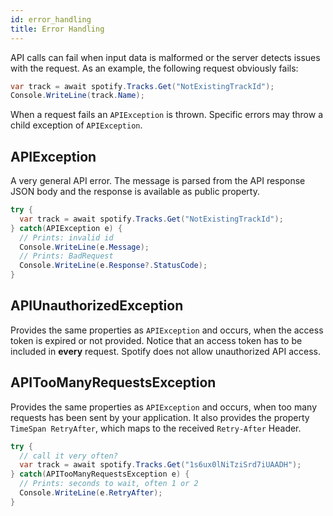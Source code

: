 ```yaml
---
id: error_handling
title: Error Handling
---
```


API calls can fail when input data is malformed or the server detects issues with the request. As an example, the following request obviously fails:

```csharp
var track = await spotify.Tracks.Get("NotExistingTrackId");
Console.WriteLine(track.Name);
```

When a request fails an `APIException` is thrown. Specific errors may throw a child exception of `APIException`.

## APIException

A very general API error. The message is parsed from the API response JSON body and the response is available as public property.

```csharp
try {
  var track = await spotify.Tracks.Get("NotExistingTrackId");
} catch(APIException e) {
  // Prints: invalid id
  Console.WriteLine(e.Message);
  // Prints: BadRequest
  Console.WriteLine(e.Response?.StatusCode);
}
```

## APIUnauthorizedException

Provides the same properties as `APIException` and occurs, when the access token is expired or not provided. Notice that an access token has to be included in **every** request. Spotify does not allow unauthorized API access.

## APITooManyRequestsException

Provides the same properties as `APIException` and occurs, when too many requests has been sent by your application. It also provides the property `TimeSpan RetryAfter`, which maps to the received `Retry-After` Header.

```csharp
try {
  // call it very often?
  var track = await spotify.Tracks.Get("1s6ux0lNiTziSrd7iUAADH");
} catch(APITooManyRequestsException e) {
  // Prints: seconds to wait, often 1 or 2
  Console.WriteLine(e.RetryAfter);
}
```
